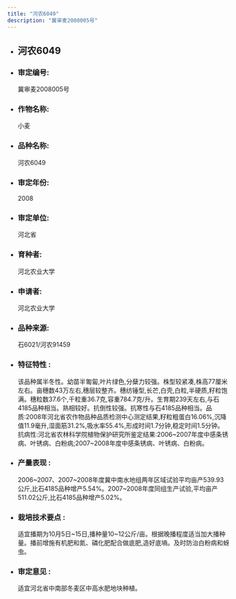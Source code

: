 ```yaml
---
title: "河农6049"
description: "冀审麦2008005号"
---
```

* ## 河农6049
* ###  审定编号:  
   冀审麦2008005号

*  ### 作物名称:  
   小麦

*   ###  品种名称: 
    河农6049

*   ### 审定年份: 
    2008

*   ### 审定单位:  
    河北省

*   ### 育种者:  
    河北农业大学

*   ### 申请者:  
    河北农业大学

*   ### 品种来源:  
    石6021/河农91459

*   ### 特征特性 : 
    该品种属半冬性。幼苗半匍匐,叶片绿色,分蘖力较强。株型较紧凑,株高77厘米左右。亩穗数43万左右,穗层较整齐。穗纺锤型,长芒,白壳,白粒,半硬质,籽粒饱满。穗粒数37.6个,千粒重36.7克,容重784.7克/升。生育期239天左右,与石4185品种相当。熟相较好。抗倒性较强。抗寒性与石4185品种相当。品质:2008年河北省农作物品种品质检测中心测定结果,籽粒粗蛋白16.06%,沉降值11.9毫升,湿面筋31.2%,吸水率55.4%,形成时间1.7分钟,稳定时间1.5分钟。抗病性:河北省农林科学院植物保护研究所鉴定结果:2006~2007年度中感条锈病、叶锈病、白粉病;2007~2008年度中感条锈病、叶锈病、白粉病。

*   ### 产量表现 : 
    2006~2007、2007~2008年度冀中南水地组两年区域试验平均亩产539.93公斤,比石4185品种增产5.54%。2007~2008年度同组生产试验,平均亩产511.02公斤,比石4185品种增产5.02%。

*   ### 栽培技术要点 : 
    适宜播期为10月5日~15日,播种量10~12公斤/亩。根据晚播程度适当加大播种量。播前增施有机肥和氮、磷化肥配合做底肥,造好底墒。及时防治白粉病和蚜虫。

*   ### 审定意见 : 
    适宜河北省中南部冬麦区中高水肥地块种植。
